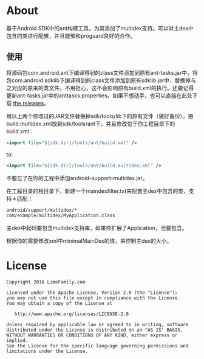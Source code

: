 About
========

基于Android SDK中的ant构建工具，为其添加了multidex支持。可以对主dex中包含的类进行配置，并且能够和proguard良好的合作。


使用
--------

将源码包com.android.ant下编译得到的class文件添加到原有ant-tasks.jar中，将包com.android.sdklib下编译得到的class文件添加到原有sdklib.jar中，替换掉与之对应的原来的类文件。不用担心，这不会影响原有build.xml的执行。还要记得更新ant-tasks.jar中的anttasks.properties。如果不想动手，也可以直接在此处下载 [the releases][1]。

用以上两个修改过的JAR文件替换掉sdk/tools/lib下的原有文件（做好备份），把build.multidex.xml放到sdk/tools/ant下，并且修改位于你工程目录下的build.xml：
```xml
<import file="${sdk.dir}/tools/ant/build.xml" />
```
to:
```xml
<import file="${sdk.dir}/tools/ant/build.multidex.xml" />
```
不要忘了在你的工程中添加android-support-multidex.jar。

在工程目录的根目录下，新建一个maindexfilter.txt来配置主dex中包含的类，支持＊匹配：
```txt
android/support/multidex/*
com/example/multidex/MyApplication.class
```
主dex中起码要包含multidex支持库，如果你扩展了Application，也要包含。

根据你的需要修改xml中minimalMainDex的值，来控制主dex的大小。


License
=======

    Copyright 2016 LimeFamily.com

    Licensed under the Apache License, Version 2.0 (the "License");
    you may not use this file except in compliance with the License.
    You may obtain a copy of the License at

       http://www.apache.org/licenses/LICENSE-2.0

    Unless required by applicable law or agreed to in writing, software
    distributed under the License is distributed on an "AS IS" BASIS,
    WITHOUT WARRANTIES OR CONDITIONS OF ANY KIND, either express or implied.
    See the License for the specific language governing permissions and
    limitations under the License.


 [1]: https://github.com/limefamily/apk-build/releases

